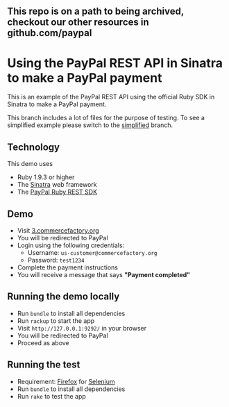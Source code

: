 <h2>This repo is on a path to being archived, checkout our other resources in github.com/paypal</h2>

# Using the PayPal REST API in Sinatra to make a PayPal payment

This is an example of the PayPal REST API using the official Ruby SDK in Sinatra to make a PayPal payment.

This branch includes a lot of files for the purpose of testing. To see a simplified example please switch to the [simplified](https://github.com/commercefactory/001-paypal-rest-sinatra-paypal-payment/tree/simplified) branch.

## Technology

This demo uses

* Ruby 1.9.3 or higher
* The [Sinatra](http://www.sinatrarb.com/) web framework
* The [PayPal Ruby REST SDK](https://github.com/paypal/rest-api-sdk-ruby)

## Demo

* Visit [3.commercefactory.org](http://3.commercefactory.org)
* You will be redirected to PayPal
* Login using the following credentials:
  * Username: `us-customer@commercefactory.org`
  * Password: `test1234`
* Complete the payment instructions
* You will receive a message that says __"Payment completed"__

## Running the demo locally

* Run `bundle` to install all dependencies
* Run `rackup` to start the app
* Visit `http://127.0.0.1:9292/` in your browser
* You will be redirected to PayPal
* Proceed as above

## Running the test

* Requirement: [Firefox](http://getfirefox.com) for [Selenium](http://seleniumhq.org)
* Run `bundle` to install all dependencies
* Run `rake` to test the app
